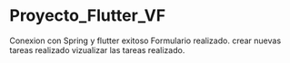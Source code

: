 # Proyecto_Flutter_VF
Conexion con Spring y flutter exitoso
Formulario realizado.
crear nuevas tareas realizado
vizualizar las tareas realizado.
